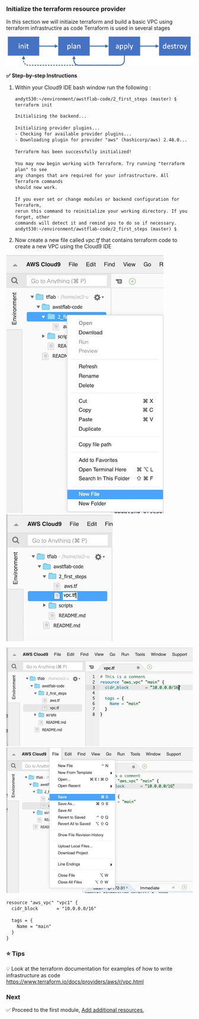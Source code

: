 
### Initialize the terraform resource provider

In this section we will initiaize terraform and build a basic VPC using terraform infrastructire as code
Terraform is used in several stages

![Terraform stages](../images/terraform.png)


**:white_check_mark: Step-by-step Instructions**

1. Within your Cloud9 IDE bash window run the following :


    ```console
    andyt530:~/environment/awstflab-code/2_first_steps (master) $ terraform init   
    ```                                                                                        

    ```
    Initializing the backend...

    Initializing provider plugins...
    - Checking for available provider plugins...
    - Downloading plugin for provider "aws" (hashicorp/aws) 2.48.0...

    Terraform has been successfully initialized!

    You may now begin working with Terraform. Try running "terraform plan" to see
    any changes that are required for your infrastructure. All Terraform commands
    should now work.

    If you ever set or change modules or backend configuration for Terraform,
    rerun this command to reinitialize your working directory. If you forget, other
    commands will detect it and remind you to do so if necessary.
    andyt530:~/environment/awstflab-code/2_first_steps (master) $ 

    ```

 2. Now create a new file called *vpc.tf* that contains terraform code to create a new VPC using the Cloud9 IDE

![Terraform stages](../images/IDE2.jpg)
![Terraform stages](../images/IDE3.jpg)

![Terraform stages](../images/IDE4.jpg)
![Terraform stages](../images/IDE5.jpg)
```
resource "aws_vpc" "vpc1" {
  cidr_block       = "10.0.0.0/16"

  tags = {
    Name = "main"
  }
}
```

### :star: Tips

:bulb: Look at the terraform documentation for examples of how to write infrastructure as code
https://www.terraform.io/docs/providers/aws/r/vpc.html


### Next

:white_check_mark: Proceed to the first module, [Add additional resources](../3), 


[region-table]: https://aws.amazon.com/about-aws/global-infrastructure/regional-product-services/
[static-web-hosting]: ../1_StaticWebHosting/

